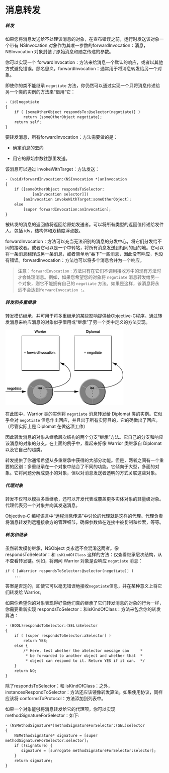 # 消息转发

##### 转发

如果您将消息发送给不处理该消息的对象，在宣布错误之前，运行时发送该对象一个带有 NSInvocation 对象作为其唯一参数的forwardInvocation：消息，NSInvocation 对象封装了原始消息和随之传递的参数。

你可以实现一个 forwardInvocation：方法来给消息一个默认的响应，或者以其他方式避免错误。顾名思义，forwardInvocation：通常用于将消息转发给另一个对象。

即使你的类不能继承 `negotiate` 方法，你仍然可以通过实现一个只将消息传递给另一个类的实例的方法来“借用”它：

```
- (id)negotiate
{
    if ( [someOtherObject respondsTo:@selector(negotiate)] )
        return [someOtherObject negotiate];
    return self;
}
```

要转发消息，所有forwardInvocation：方法需要做的是：

* 确定消息的去向

* 用它的原始参数往那里发送。

该消息可以通过 invokeWithTarget：方法发送：

```
- (void)forwardInvocation:(NSInvocation *)anInvocation
{
    if ([someOtherObject respondsToSelector:
            [anInvocation selector]])
        [anInvocation invokeWithTarget:someOtherObject];
    else
        [super forwardInvocation:anInvocation];
}
```

被转发的消息的返回值将返回给原始发送者。可以将所有类型的返回值传递给发件人，包括 ids，结构体和双精度浮点数。

forwardInvocation：方法可以充当无法识别的消息的分发中心，将它们分发给不同的接收者。或者它可以是一个中转站，将所有消息发送到相同的目的地。它可以将一条消息翻译成另一条消息，或者简单地“吞下”一些消息，因此没有响应，也没有错误。forwardInvocation：方法也可以将多个消息合并为一个响应。

> 注意：`forwardInvocation：`方法只有在它们不调用接收方中的现有方法时才会处理消息。例如，如果您希望您的对象将 `negotiate` 消息转发给另一个对象，则它不能拥有自己的 `negotiate` 方法。如果是这样，该消息将永远不会达到`forwardInvocation :`。

##### 转发和多重继承

转发模仿继承，并可用于将多重继承的某些影响提供给Objective-C程序。通过转发消息来响应消息的对象似乎借用或“继承”了另一个类中定义的方法实现。

![](/assets/forwarding.png)

在此图中，Warrior 类的实例将 `negotiate` 消息转发给 Diplomat 类的实例。它似乎会对 `negotiate` 信息作出回应，并且出于所有实际目的，它的确做出了回应。（尽管实际上是 Diplomat 在做这项工作）

因此转发消息的对象从继承层次结构的两个分支“继承”方法。它自己的分支和响应该消息的对象的分支。在上面的例子中，看起来好像 Warrior 类继承自 Diplomat 以及它自己的超类。

转发提供了你通常希望从多重继承中获得的大部分功能。但是，两者之间有一个重要的区别：多重继承在一个对象中结合了不同的功能。它倾向于大型，多面的对象。它将问题分解成更小的对象，但以对消息发送者透明的方式关联这些对象。

##### 代理对象

转发不仅可以模拟多重继承，还可以开发代表或覆盖更多实体对象的轻量级对象。代理代表另一个对象并向其发送消息。

Objective-C 编程语言中“远程消息传递”中讨论的代理就是这样的代理。代理负责将消息转发到远程接收方的管理细节，确保参数值在连接中被复制和检索，等等。

##### 转发和继承

虽然转发模仿继承，NSObject 类永远不会混淆这两者。像 respondsToSelector：和 `isKindOfClass` 这样的方法：仅查看继承层次结构，从不查看转发链。例如，将询问 Warrior 对象是否响应 `negotiate` 消息：

```
if ( [aWarrior respondsToSelector:@selector(negotiate)] )
    ...
```

答案是否定的，即使它可以毫无错误地接收`negotiate`信息，并在某种意义上将它们转发给 Warrior。

如果你希望你的对象表现得好像他们真的继承了它们转发消息的对象的行为一样，你需要重新实现 respondsToSelector：和isKindOfClass：方法来包含你的转发算法：

```
- (BOOL)respondsToSelector:(SEL)aSelector
{
    if ( [super respondsToSelector:aSelector] )
        return YES;
    else {
        /* Here, test whether the aSelector message can     *
         * be forwarded to another object and whether that  *
         * object can respond to it. Return YES if it can.  */
    }
    return NO;
}
```

除了respondsToSelector：和 isKindOfClass：之外，instancesRespondToSelector：方法还应该镜像转发算法。如果使用协议，同样应该将 conformsToProtocol：方法添加到列表中。

如果一个对象能够将消息转发给它的代理项，你可以实现 methodSignatureForSelector：如下:

```
- (NSMethodSignature*)methodSignatureForSelector:(SEL)selector
{
    NSMethodSignature* signature = [super methodSignatureForSelector:selector];
    if (!signature) {
       signature = [surrogate methodSignatureForSelector:selector];
    }
    return signature;
}
```



